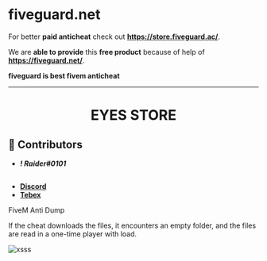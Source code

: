 
# fiveguard.net
For better **paid anticheat** check out **https://store.fiveguard.ac/**.

We are **able to provide** this **free product** because of help of **https://fiveguard.net/**.

**fiveguard is best fivem anticheat**

------------------------------------------------------------------------------------------------------


<div align="center">
  <h1>EYES STORE</h1>
</div>

## 🤝 Contributors
- **_! Raider#0101_**
##


- [**Discord**](https://discord.gg/EkwWvFS)
- [**Tebex**](https://eyestore.tebex.io/)

FiveM Anti Dump

If the cheat downloads the files, it encounters an empty folder, and the files are read in a one-time player with load.

![xsss](https://user-images.githubusercontent.com/53000629/210183085-eceff8e9-e85e-4a11-92a1-24192b604c67.png)
